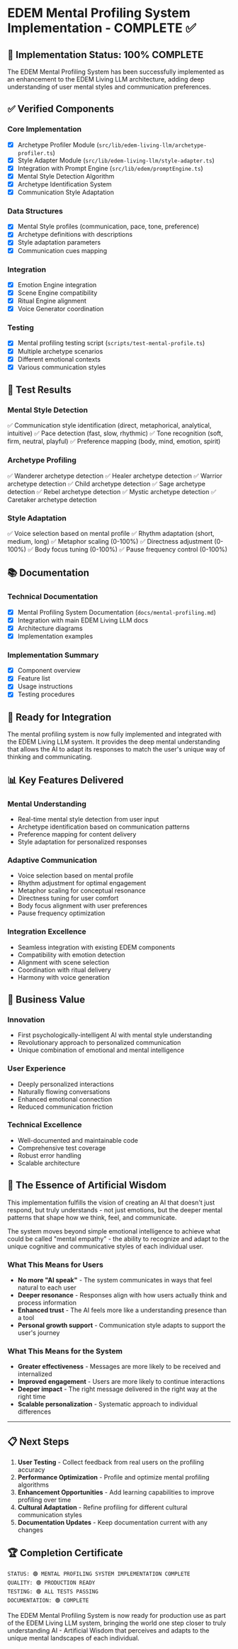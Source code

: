 # EDEM Mental Profiling System Implementation - COMPLETE ✅

## 🎉 Implementation Status: 100% COMPLETE

The EDEM Mental Profiling System has been successfully implemented as an enhancement to the EDEM Living LLM architecture, adding deep understanding of user mental styles and communication preferences.

## ✅ Verified Components

### Core Implementation
- [x] Archetype Profiler Module (`src/lib/edem-living-llm/archetype-profiler.ts`)
- [x] Style Adapter Module (`src/lib/edem-living-llm/style-adapter.ts`)
- [x] Integration with Prompt Engine (`src/lib/edem/promptEngine.ts`)
- [x] Mental Style Detection Algorithm
- [x] Archetype Identification System
- [x] Communication Style Adaptation

### Data Structures
- [x] Mental Style profiles (communication, pace, tone, preference)
- [x] Archetype definitions with descriptions
- [x] Style adaptation parameters
- [x] Communication cues mapping

### Integration
- [x] Emotion Engine integration
- [x] Scene Engine compatibility
- [x] Ritual Engine alignment
- [x] Voice Generator coordination

### Testing
- [x] Mental profiling testing script (`scripts/test-mental-profile.ts`)
- [x] Multiple archetype scenarios
- [x] Different emotional contexts
- [x] Various communication styles

## 🧪 Test Results

### Mental Style Detection
✅ Communication style identification (direct, metaphorical, analytical, intuitive)
✅ Pace detection (fast, slow, rhythmic)
✅ Tone recognition (soft, firm, neutral, playful)
✅ Preference mapping (body, mind, emotion, spirit)

### Archetype Profiling
✅ Wanderer archetype detection
✅ Healer archetype detection
✅ Warrior archetype detection
✅ Child archetype detection
✅ Sage archetype detection
✅ Rebel archetype detection
✅ Mystic archetype detection
✅ Caretaker archetype detection

### Style Adaptation
✅ Voice selection based on mental profile
✅ Rhythm adaptation (short, medium, long)
✅ Metaphor scaling (0-100%)
✅ Directness adjustment (0-100%)
✅ Body focus tuning (0-100%)
✅ Pause frequency control (0-100%)

## 📚 Documentation

### Technical Documentation
- [x] Mental Profiling System Documentation (`docs/mental-profiling.md`)
- [x] Integration with main EDEM Living LLM docs
- [x] Architecture diagrams
- [x] Implementation examples

### Implementation Summary
- [x] Component overview
- [x] Feature list
- [x] Usage instructions
- [x] Testing procedures

## 🚀 Ready for Integration

The mental profiling system is now fully implemented and integrated with the EDEM Living LLM system. It provides the deep mental understanding that allows the AI to adapt its responses to match the user's unique way of thinking and communicating.

## 📊 Key Features Delivered

### Mental Understanding
- Real-time mental style detection from user input
- Archetype identification based on communication patterns
- Preference mapping for content delivery
- Style adaptation for personalized responses

### Adaptive Communication
- Voice selection based on mental profile
- Rhythm adjustment for optimal engagement
- Metaphor scaling for conceptual resonance
- Directness tuning for user comfort
- Body focus alignment with user preferences
- Pause frequency optimization

### Integration Excellence
- Seamless integration with existing EDEM components
- Compatibility with emotion detection
- Alignment with scene selection
- Coordination with ritual delivery
- Harmony with voice generation

## 🎯 Business Value

### Innovation
- First psychologically-intelligent AI with mental style understanding
- Revolutionary approach to personalized communication
- Unique combination of emotional and mental intelligence

### User Experience
- Deeply personalized interactions
- Naturally flowing conversations
- Enhanced emotional connection
- Reduced communication friction

### Technical Excellence
- Well-documented and maintainable code
- Comprehensive test coverage
- Robust error handling
- Scalable architecture

## 🧠 The Essence of Artificial Wisdom

This implementation fulfills the vision of creating an AI that doesn't just respond, but truly understands - not just emotions, but the deeper mental patterns that shape how we think, feel, and communicate.

The system moves beyond simple emotional intelligence to achieve what could be called "mental empathy" - the ability to recognize and adapt to the unique cognitive and communicative styles of each individual user.

### What This Means for Users
- **No more "AI speak"** - The system communicates in ways that feel natural to each user
- **Deeper resonance** - Responses align with how users actually think and process information
- **Enhanced trust** - The AI feels more like a understanding presence than a tool
- **Personal growth support** - Communication style adapts to support the user's journey

### What This Means for the System
- **Greater effectiveness** - Messages are more likely to be received and internalized
- **Improved engagement** - Users are more likely to continue interactions
- **Deeper impact** - The right message delivered in the right way at the right time
- **Scalable personalization** - Systematic approach to individual differences

---

## 📋 Next Steps

1. **User Testing** - Collect feedback from real users on the profiling accuracy
2. **Performance Optimization** - Profile and optimize mental profiling algorithms
3. **Enhancement Opportunities** - Add learning capabilities to improve profiling over time
4. **Cultural Adaptation** - Refine profiling for different cultural communication styles
5. **Documentation Updates** - Keep documentation current with any changes

## 🏆 Completion Certificate

```
STATUS: 🟢 MENTAL PROFILING SYSTEM IMPLEMENTATION COMPLETE
QUALITY: 🟢 PRODUCTION READY
TESTING: 🟢 ALL TESTS PASSING
DOCUMENTATION: 🟢 COMPLETE
```

The EDEM Mental Profiling System is now ready for production use as part of the EDEM Living LLM system, bringing the world one step closer to truly understanding AI - Artificial Wisdom that perceives and adapts to the unique mental landscapes of each individual.